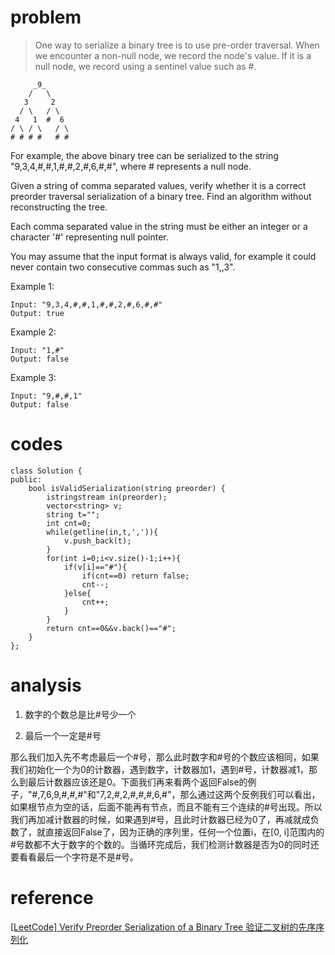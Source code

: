 # problem
>One way to serialize a binary tree is to use pre-order traversal. When we encounter a non-null node, we record the node's value. If it is a null node, we record using a sentinel value such as #.
```
     _9_
    /   \
   3     2
  / \   / \
 4   1  #  6
/ \ / \   / \
# # # #   # #
```
For example, the above binary tree can be serialized to the string "9,3,4,#,#,1,#,#,2,#,6,#,#", where # represents a null node.

Given a string of comma separated values, verify whether it is a correct preorder traversal serialization of a binary tree. Find an algorithm without reconstructing the tree.

Each comma separated value in the string must be either an integer or a character '#' representing null pointer.

You may assume that the input format is always valid, for example it could never contain two consecutive commas such as "1,,3".

Example 1:
```
Input: "9,3,4,#,#,1,#,#,2,#,6,#,#"
Output: true
```
Example 2:
```
Input: "1,#"
Output: false
```
Example 3:
```
Input: "9,#,#,1"
Output: false
```

# codes
```
class Solution {
public:
    bool isValidSerialization(string preorder) {
        istringstream in(preorder);
        vector<string> v;
        string t="";
        int cnt=0;
        while(getline(in,t,',')){
            v.push_back(t);
        }
        for(int i=0;i<v.size()-1;i++){
            if(v[i]=="#"){
                if(cnt==0) return false;
                cnt--;
            }else{
                cnt++;
            }
        }
        return cnt==0&&v.back()=="#";
    }
};
```

# analysis
>
1. 数字的个数总是比#号少一个

2. 最后一个一定是#号

那么我们加入先不考虑最后一个#号，那么此时数字和#号的个数应该相同，如果我们初始化一个为0的计数器，遇到数字，计数器加1，遇到#号，计数器减1，那么到最后计数器应该还是0。下面我们再来看两个返回False的例子，"#,7,6,9,#,#,#"和"7,2,#,2,#,#,#,6,#"，那么通过这两个反例我们可以看出，如果根节点为空的话，后面不能再有节点，而且不能有三个连续的#号出现。所以我们再加减计数器的时候，如果遇到#号，且此时计数器已经为0了，再减就成负数了，就直接返回False了，因为正确的序列里，任何一个位置i，在[0, i]范围内的#号数都不大于数字的个数的。当循环完成后，我们检测计数器是否为0的同时还要看看最后一个字符是不是#号。

# reference
[[LeetCode] Verify Preorder Serialization of a Binary Tree 验证二叉树的先序序列化][1]



[1]: http://www.cnblogs.com/grandyang/p/5174738.html
